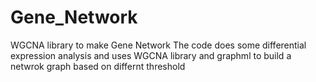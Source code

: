 # Gene_Network
WGCNA library to make Gene  Network
The code does some differential expression analysis and uses WGCNA library and graphml to build a netwrok graph based on differnt threshold
